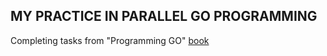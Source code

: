 ## MY PRACTICE IN PARALLEL GO PROGRAMMING
Completing tasks from "Programming GO" [book](https://www.amazon.com/Programming-Language-Addison-Wesley-Professional-Computing/dp/0134190440)

